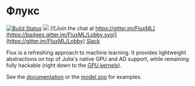 # Флукс

[![Build Status](https://travis-ci.org/FluxML/Flux.jl.svg?branch=master)](https://travis-ci.org/FluxML/Flux.jl) [![](https://img.shields.io/badge/docs-stable-blue.svg)](https://fluxml.github.io/Flux.jl/stable/) [![Join the chat at https://gitter.im/FluxML](https://badges.gitter.im/FluxML/Lobby.svg)](https://gitter.im/FluxML/Lobby) [Slack](https://discourse.julialang.org/t/announcing-a-julia-slack/4866)

Flux is a refreshing approach to machine learning. It provides lightweight abstractions on top of Julia's native GPU and AD support, while remaining fully hackable (right down to the [GPU kernels](https://github.com/FluxML/CuArrays.jl)).

See the [documentation](http://fluxml.github.io/Flux.jl/stable/) or the [model zoo](https://github.com/FluxML/model-zoo/) for examples.
